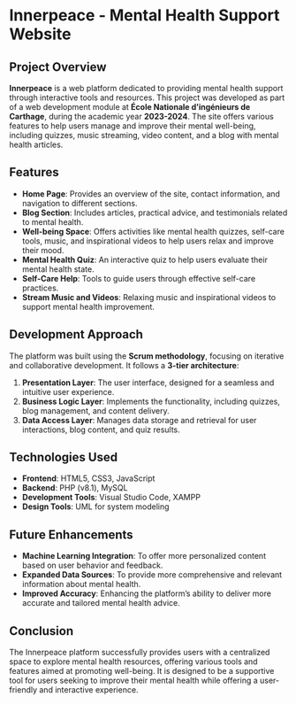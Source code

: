 # Innerpeace - Mental Health Support Website

## Project Overview

**Innerpeace** is a web platform dedicated to providing mental health support through interactive tools and resources. This project was developed as part of a web development module at **École Nationale d’ingénieurs de Carthage**, during the academic year **2023-2024**. The site offers various features to help users manage and improve their mental well-being, including quizzes, music streaming, video content, and a blog with mental health articles.

## Features

- **Home Page**: Provides an overview of the site, contact information, and navigation to different sections.
- **Blog Section**: Includes articles, practical advice, and testimonials related to mental health.
- **Well-being Space**: Offers activities like mental health quizzes, self-care tools, music, and inspirational videos to help users relax and improve their mood.
- **Mental Health Quiz**: An interactive quiz to help users evaluate their mental health state.
- **Self-Care Help**: Tools to guide users through effective self-care practices.
- **Stream Music and Videos**: Relaxing music and inspirational videos to support mental health improvement.

## Development Approach

The platform was built using the **Scrum methodology**, focusing on iterative and collaborative development. It follows a **3-tier architecture**:
1. **Presentation Layer**: The user interface, designed for a seamless and intuitive user experience.
2. **Business Logic Layer**: Implements the functionality, including quizzes, blog management, and content delivery.
3. **Data Access Layer**: Manages data storage and retrieval for user interactions, blog content, and quiz results.

## Technologies Used

- **Frontend**: HTML5, CSS3, JavaScript
- **Backend**: PHP (v8.1), MySQL
- **Development Tools**: Visual Studio Code, XAMPP
- **Design Tools**: UML for system modeling

## Future Enhancements

- **Machine Learning Integration**: To offer more personalized content based on user behavior and feedback.
- **Expanded Data Sources**: To provide more comprehensive and relevant information about mental health.
- **Improved Accuracy**: Enhancing the platform’s ability to deliver more accurate and tailored mental health advice.

## Conclusion

The Innerpeace platform successfully provides users with a centralized space to explore mental health resources, offering various tools and features aimed at promoting well-being. It is designed to be a supportive tool for users seeking to improve their mental health while offering a user-friendly and interactive experience.
